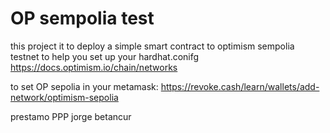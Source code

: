# OP sempolia test

this project it to deploy a simple smart contract to optimism sempolia testnet
to help you set up your hardhat.conifg
	https://docs.optimism.io/chain/networks

to set OP sepolia in your metamask:
	https://revoke.cash/learn/wallets/add-network/optimism-sepolia


prestamo PPP
jorge betancur